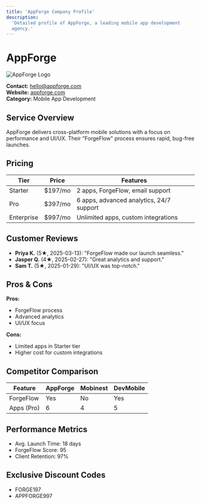 ```yaml
---
title: 'AppForge Company Profile'
description:
  'Detailed profile of AppForge, a leading mobile app development
  agency.'
---
```


# AppForge

![AppForge Logo](https://placehold.co/80x80/1976d2/fff?text=AF)

**Contact:** hello@appforge.com  
**Website:** [appforge.com](#)  
**Category:** Mobile App Development

## Service Overview

AppForge delivers cross-platform mobile solutions with a focus on
performance and UI/UX. Their "ForgeFlow" process ensures rapid,
bug-free launches.

## Pricing

| Tier       | Price   | Features                                 |
| ---------- | ------- | ---------------------------------------- |
| Starter    | $197/mo | 2 apps, ForgeFlow, email support         |
| Pro        | $397/mo | 6 apps, advanced analytics, 24/7 support |
| Enterprise | $997/mo | Unlimited apps, custom integrations      |

## Customer Reviews

- **Priya K.** (5★, 2025-03-13): "ForgeFlow made our launch seamless."
- **Jasper Q.** (4★, 2025-02-27): "Great analytics and support."
- **Sam T.** (5★, 2025-01-29): "UI/UX was top-notch."

## Pros & Cons

**Pros:**

- ForgeFlow process
- Advanced analytics
- UI/UX focus

**Cons:**

- Limited apps in Starter tier
- Higher cost for custom integrations

## Competitor Comparison

| Feature    | AppForge | Mobinest | DevMobile |
| ---------- | -------- | -------- | --------- |
| ForgeFlow  | Yes      | No       | Yes       |
| Apps (Pro) | 6        | 4        | 5         |

## Performance Metrics

- Avg. Launch Time: 18 days
- ForgeFlow Score: 95
- Client Retention: 97%

## Exclusive Discount Codes

- FORGE197
- APPFORGE997
